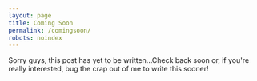 ```yaml
---
layout: page
title: Coming Soon
permalink: /comingsoon/
robots: noindex
---
```


Sorry guys, this post has yet to be written...Check back soon or, if you're really interested, bug the crap out of me to write this sooner!
